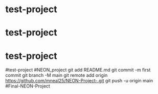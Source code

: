 # test-project
# test-project
# test-project
#test-project
#NEON_project git add README.md git commit -m first commit git branch -M main git remote add origin https://github.com/mneal25/NEON-Project-.git git push -u origin main
#Final-NEON-Project
